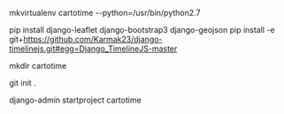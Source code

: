 
mkvirtualenv cartotime --python=/usr/bin/python2.7

pip install django-leaflet django-bootstrap3 django-geojson
pip install -e git+https://github.com/Karmak23/django-timelinejs.git#egg=Django_TimelineJS-master

mkdir cartotime

git init .

django-admin startproject cartotime 
